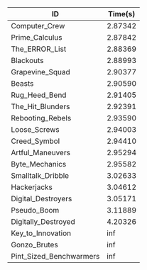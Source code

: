 |ID|Time(s)|
|-|-|
|Computer_Crew|2.87342|
|Prime_Calculus|2.87842|
|The_ERROR_List|2.88369|
|Blackouts|2.88993|
|Grapevine_Squad|2.90377|
|Beasts|2.90590|
|Rug_Heed_Bend|2.91405|
|The_Hit_Blunders|2.92391|
|Rebooting_Rebels|2.93590|
|Loose_Screws|2.94003|
|Creed_Symbol|2.94410|
|Artful_Maneuvers|2.95294|
|Byte_Mechanics|2.95582|
|Smalltalk_Dribble|3.02633|
|Hackerjacks|3.04612|
|Digital_Destroyers|3.05171|
|Pseudo_Boom|3.11889|
|Digitally_Destroyed|4.20326|
|Key_to_Innovation|inf|
|Gonzo_Brutes|inf|
|Pint_Sized_Benchwarmers|inf|
